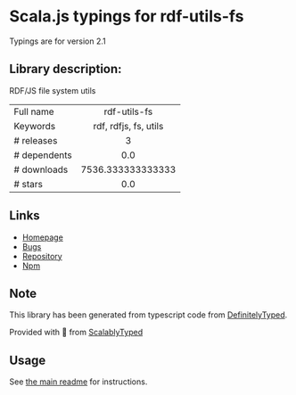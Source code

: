 
# Scala.js typings for rdf-utils-fs

Typings are for version 2.1

## Library description:
RDF/JS file system utils

|                    |                 |
| ------------------ | :-------------: |
| Full name          | rdf-utils-fs |
| Keywords           | rdf, rdfjs, fs, utils |
| # releases         | 3 |
| # dependents       | 0.0 |
| # downloads        | 7536.333333333333 |
| # stars            | 0.0 |

## Links
- [Homepage](https://github.com/rdf-ext/rdf-utils-fs)
- [Bugs](https://github.com/rdf-ext/rdf-utils-fs/issues)
- [Repository](https://github.com/rdf-ext/rdf-utils-fs)
- [Npm](https://www.npmjs.com/package/rdf-utils-fs)
    


## Note
This library has been generated from typescript code from [DefinitelyTyped](https://definitelytyped.org).

Provided with :purple_heart: from [ScalablyTyped](https://github.com/oyvindberg/ScalablyTyped)

## Usage
See [the main readme](../../readme.md) for instructions.


